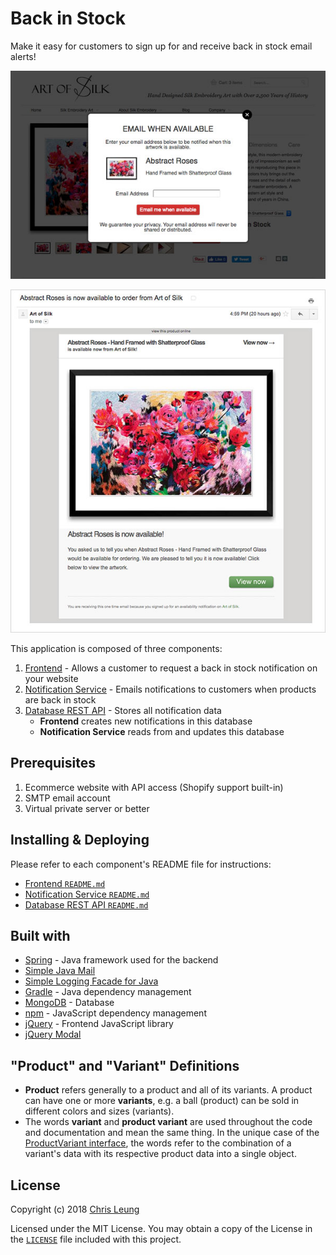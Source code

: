 # Back in Stock

Make it easy for customers to sign up for and receive back in stock email alerts!

![Example Notification Form](FrontEnd/doc/sample2.jpg "Example Notification Form")

![Example Email Notification](NotificationService/doc/sample.jpg "Example Email Notification")

This application is composed of three components:

1. [Frontend](FrontEnd) - Allows a customer to request a back in stock notification on your website
2. [Notification Service](NotificationService) - Emails notifications to customers when products are back in stock
3. [Database REST API](RestApi) - Stores all notification data
    * **Frontend** creates new notifications in this database
    * **Notification Service** reads from and updates this database

## Prerequisites

1. Ecommerce website with API access (Shopify support built-in)
2. SMTP email account
3. Virtual private server or better

## Installing & Deploying

Please refer to each component's README file for instructions:
* [Frontend `README.md`](FrontEnd/README.md)
* [Notification Service `README.md`](NotificationService/README.md)
* [Database REST API `README.md`](RestApi/README.md)

## Built with

* [Spring](https://spring.io/) - Java framework used for the backend
* [Simple Java Mail](http://www.simplejavamail.org/)
* [Simple Logging Facade for Java](https://www.slf4j.org/)
* [Gradle](https://gradle.org/) - Java dependency management
* [MongoDB](https://www.mongodb.com/) - Database
* [npm](https://www.npmjs.com/) - JavaScript dependency management
* [jQuery](https://jquery.com/) - Frontend JavaScript library
* [jQuery Modal](jquerymodal.com)

## "Product" and "Variant" Definitions

* **Product** refers generally to a product and all of its variants. A product can have one or more **variants**, e.g. a ball (product) can be sold in different colors and sizes (variants).
* The words **variant** and **product variant** are used throughout the code and documentation and mean the same thing. In the unique case of the [ProductVariant interface](Objects/src/main/java/com/chrisleung/notifications/objects/ProductVariant.java), the words refer to the combination of a variant's data with its respective product data into a single object.

## License

Copyright (c) 2018 [Chris Leung](https://github.com/chrislzm)

Licensed under the MIT License. You may obtain a copy of the License in the [`LICENSE`](LICENSE) file included with this project.
